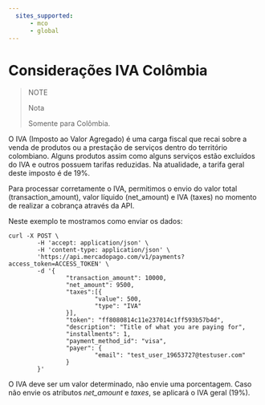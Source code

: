 ```yaml
---
  sites_supported:
      - mco
      - global
---
```


# Considerações IVA Colômbia

> NOTE
>
> Nota
>
> Somente para Colômbia.

O IVA (Imposto ao Valor Agregado) é uma carga fiscal que recai sobre a venda de produtos ou a prestação de serviços dentro do território colombiano. Alguns produtos assim como alguns serviços estão excluídos do IVA e outros possuem tarifas reduzidas. Na atualidade, a tarifa geral deste imposto é de 19%.

Para processar corretamente o IVA, permitimos o envio do valor total (transaction_amount), valor líquido (net_amount) e IVA (taxes) no momento de realizar a cobrança através da API.

Neste exemplo te mostramos como enviar os dados:

```curl
curl -X POST \
        -H 'accept: application/json' \
        -H 'content-type: application/json' \
        'https://api.mercadopago.com/v1/payments?access_token=ACCESS_TOKEN' \
        -d '{
                "transaction_amount": 10000,
                "net_amount": 9500,
                "taxes":[{
                        "value": 500,
                        "type": "IVA"
                }],
                "token": "ff8080814c11e237014c1ff593b57b4d",
                "description": "Title of what you are paying for",
                "installments": 1,
                "payment_method_id": "visa",
                "payer": {
                        "email": "test_user_19653727@testuser.com"
                }
        }'
```

O IVA deve ser um valor determinado, não envie uma porcentagem. Caso não envie os atributos _net_amount_ e _taxes_, se aplicará o IVA geral (19%).
